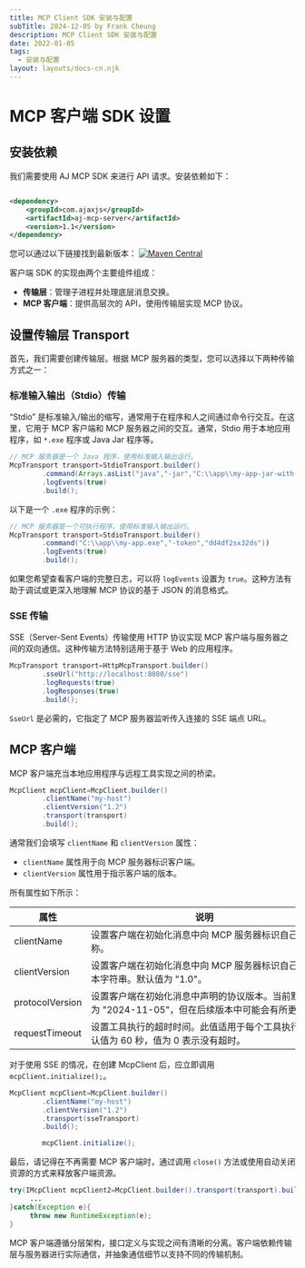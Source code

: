 ```yaml
---
title: MCP Client SDK 安装与配置
subTitle: 2024-12-05 by Frank Cheung
description: MCP Client SDK 安装与配置
date: 2022-01-05
tags:
  - 安装与配置
layout: layouts/docs-cn.njk
---
```


# MCP 客户端 SDK 设置

## 安装依赖

我们需要使用 AJ MCP SDK 来进行 API 请求。安装依赖如下：

```xml

<dependency>
    <groupId>com.ajaxjs</groupId>
    <artifactId>aj-mcp-server</artifactId>
    <version>1.1</version>
</dependency>
```

您可以通过以下链接找到最新版本：
[![Maven Central](https://img.shields.io/maven-central/v/com.ajaxjs/aj-mcp-client?label=Latest%20Release)](https://central.sonatype.com/artifact/com.ajaxjs/aj-mcp-client)

客户端 SDK 的实现由两个主要组件组成：

- **传输层**：管理子进程并处理底层消息交换。
- **MCP 客户端**：提供高层次的 API，使用传输层实现 MCP 协议。

## 设置传输层 Transport

首先，我们需要创建传输层。根据 MCP 服务器的类型，您可以选择以下两种传输方式之一：

### 标准输入输出（Stdio）传输

“Stdio” 是标准输入/输出的缩写，通常用于在程序和人之间通过命令行交互。在这里，它用于 MCP 客户端和 MCP 服务器之间的交互。通常，Stdio 用于本地应用程序，如 `*.exe` 程序或 Java Jar 程序等。

```java
// MCP 服务器是一个 Java 程序，使用标准输入输出运行。
McpTransport transport=StdioTransport.builder()
        .command(Arrays.asList("java","-jar","C:\\app\\my-app-jar-with-dependencies.jar"))
        .logEvents(true)
        .build();
```

以下是一个 `.exe` 程序的示例：

```java
// MCP 服务器是一个可执行程序，使用标准输入输出运行。
McpTransport transport=StdioTransport.builder()
        .command("C:\\app\\my-app.exe","-token","dd4df2sx32ds"))
        .logEvents(true)
        .build();
```

如果您希望查看客户端的完整日志，可以将 `logEvents` 设置为 `true`。这种方法有助于调试或更深入地理解 MCP 协议的基于 JSON 的消息格式。

### SSE 传输

SSE（Server-Sent Events）传输使用 HTTP 协议实现 MCP 客户端与服务器之间的双向通信。这种传输方法特别适用于基于 Web 的应用程序。

```java
McpTransport transport=HttpMcpTransport.builder()
        .sseUrl("http://localhost:8080/sse")
        .logRequests(true)
        .logResponses(true)
        .build();
```

`SseUrl` 是必需的，它指定了 MCP 服务器监听传入连接的 SSE 端点 URL。

## MCP 客户端

MCP 客户端充当本地应用程序与远程工具实现之间的桥梁。

```java
McpClient mcpClient=McpClient.builder()
        .clientName("my-host")
        .clientVersion("1.2")
        .transport(transport)
        .build();
```

通常我们会填写 `clientName` 和 `clientVersion` 属性：

- `clientName` 属性用于向 MCP 服务器标识客户端。
- `clientVersion` 属性用于指示客户端的版本。

所有属性如下所示：

| 属性              | 说明                                                      | 值类型      | 示例值                      |
|-----------------|---------------------------------------------------------|----------|--------------------------|
| clientName      | 设置客户端在初始化消息中向 MCP 服务器标识自己的名称。                           | String   | myapp/foo-app            |
| clientVersion   | 设置客户端在初始化消息中向 MCP 服务器标识自己的版本字符串。默认值为 "1.0"。             | String   | 1.0/2.1.2                |
| protocolVersion | 设置客户端在初始化消息中声明的协议版本。当前默认值为 "2024-11-05"，但在后续版本中可能会有所更改。 | String   | 2024-11-05               |
| requestTimeout  | 设置工具执行的超时时间。此值适用于每个工具执行。默认值为 60 秒，值为 0 表示没有超时。          | Duration | `Duration.ofSeconds(60)` |

对于使用 SSE 的情况，在创建 McpClient 后，应立即调用 `mcpClient.initialize();`。

```java
McpClient mcpClient=McpClient.builder()
        .clientName("my-host")
        .clientVersion("1.2")
        .transport(sseTransport)
        .build();

        mcpClient.initialize();
```

最后，请记得在不再需要 MCP 客户端时，通过调用 `close()` 方法或使用自动关闭资源的方式来释放客户端资源。

```java
try(IMcpClient mcpClient2=McpClient.builder().transport(transport).build()) {
     ...
}catch(Exception e){
     throw new RuntimeException(e);
}
```

MCP 客户端遵循分层架构，接口定义与实现之间有清晰的分离。客户端依赖传输层与服务器进行实际通信，并抽象通信细节以支持不同的传输机制。
<style>
table th:nth-child(2) {
 min-width: 400px;
}
table th:nth-child(3), table td:nth-child(3) {
 min-width: 120px!important;
 width: 120px;
}

table td:nth-child(2) {
 text-align: left;
}
</style>
